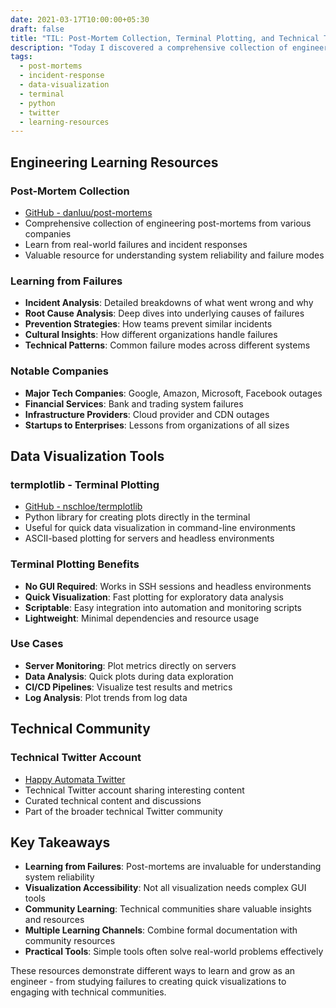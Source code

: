 ```yaml
---
date: 2021-03-17T10:00:00+05:30
draft: false
title: "TIL: Post-Mortem Collection, Terminal Plotting, and Technical Twitter"
description: "Today I discovered a comprehensive collection of engineering post-mortems, a Python library for terminal-based plotting, and an interesting technical Twitter account."
tags:
  - post-mortems
  - incident-response
  - data-visualization
  - terminal
  - python
  - twitter
  - learning-resources
---
```


## Engineering Learning Resources

### Post-Mortem Collection
- [GitHub - danluu/post-mortems](https://github.com/danluu/post-mortems)
- Comprehensive collection of engineering post-mortems from various companies
- Learn from real-world failures and incident responses
- Valuable resource for understanding system reliability and failure modes

### Learning from Failures
- **Incident Analysis**: Detailed breakdowns of what went wrong and why
- **Root Cause Analysis**: Deep dives into underlying causes of failures
- **Prevention Strategies**: How teams prevent similar incidents
- **Cultural Insights**: How different organizations handle failures
- **Technical Patterns**: Common failure modes across different systems

### Notable Companies
- **Major Tech Companies**: Google, Amazon, Microsoft, Facebook outages
- **Financial Services**: Bank and trading system failures
- **Infrastructure Providers**: Cloud provider and CDN outages
- **Startups to Enterprises**: Lessons from organizations of all sizes

## Data Visualization Tools

### termplotlib - Terminal Plotting
- [GitHub - nschloe/termplotlib](https://github.com/nschloe/termplotlib)
- Python library for creating plots directly in the terminal
- Useful for quick data visualization in command-line environments
- ASCII-based plotting for servers and headless environments

### Terminal Plotting Benefits
- **No GUI Required**: Works in SSH sessions and headless environments
- **Quick Visualization**: Fast plotting for exploratory data analysis
- **Scriptable**: Easy integration into automation and monitoring scripts
- **Lightweight**: Minimal dependencies and resource usage

### Use Cases
- **Server Monitoring**: Plot metrics directly on servers
- **Data Analysis**: Quick plots during data exploration
- **CI/CD Pipelines**: Visualize test results and metrics
- **Log Analysis**: Plot trends from log data

## Technical Community

### Technical Twitter Account
- [Happy Automata Twitter](https://twitter.com/happyautomata?s=08)
- Technical Twitter account sharing interesting content
- Curated technical content and discussions
- Part of the broader technical Twitter community

## Key Takeaways

- **Learning from Failures**: Post-mortems are invaluable for understanding system reliability
- **Visualization Accessibility**: Not all visualization needs complex GUI tools
- **Community Learning**: Technical communities share valuable insights and resources
- **Multiple Learning Channels**: Combine formal documentation with community resources
- **Practical Tools**: Simple tools often solve real-world problems effectively

These resources demonstrate different ways to learn and grow as an engineer - from studying failures to creating quick visualizations to engaging with technical communities.